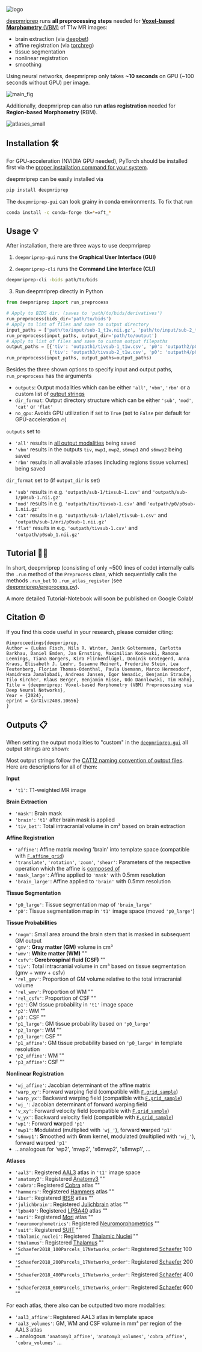 ![logo](https://github.com/user-attachments/assets/bbd01efd-ba71-4504-a085-909b28366de4)

[deepmriprep](https://arxiv.org/abs/2408.10656) runs **all preprocessing steps** needed for [**Voxel-based Morphometry** (VBM)](https://www.sciencedirect.com/science/article/pii/S1053811900905822) of T1w MR images:

- brain extraction (via [deepbet](https://github.com/wwu-mmll/deepbet))
- affine registration (via [torchreg](https://github.com/codingfisch/torchreg))
- tissue segmentation
- nonlinear registration
- smoothing

Using neural networks, deepmriprep only takes **~10 seconds** on GPU (~100 seconds without GPU) per image.

![main_fig](https://github.com/user-attachments/assets/f6dfd6a7-63c4-48d0-9477-af5c30b607cd)

Additionally, deepmriprep can also run **atlas registration** needed for **Region-based Morphometry** (RBM).

![atlases_small](https://github.com/user-attachments/assets/fc26fd66-b074-4900-9035-c8bc49f16346)

## Installation 🛠️
For GPU-acceleration (NVIDIA GPU needed), PyTorch should be installed first via the [proper installation command for your system](https://pytorch.org/get-started/locally).

deepmriprep can be easily installed via
```bash
pip install deepmriprep
```

The `deepmriprep-gui` can look grainy in conda environments. To fix that run 
```bash
conda install -c conda-forge tk=*=xft_*
```

## Usage 💡
After installation, there are three ways to use deepmriprep
1. `deepmriprep-gui` runs the **Graphical User Interface (GUI)**



2. `deepmriprep-cli` runs the **Command Line Interface (CLI)**

```bash
deepmriprep-cli -bids path/to/bids
```

3. Run deepmriprep directly in Python

```python
from deepmriprep import run_preprocess

# Apply to BIDS dir. (saves to 'path/to/bids/derivatives')
run_preprocess(bids_dir='path/to/bids')
# Apply to list of files and save to output directory
input_paths = ['path/to/input/sub-1_t1w.nii.gz', 'path/to/input/sub-2_t1w.nii.gz']
run_preprocess(input_paths, output_dir='path/to/output')
# Apply to list of files and save to custom output filepaths
output_paths = [{'tiv': 'outpath1/tivsub-1_t1w.csv', 'p0': 'outpath2/p0sub-1_t1w.nii'},
                {'tiv': 'outpath3/tivsub-2_t1w.csv', 'p0': 'outpath4/p0sub-2_t1w.nii'}]
run_preprocess(input_paths, output_paths=output_paths)
```

Besides the three shown options to specify input and output paths, `run_preprocess` has the arguments

- `outputs`: Output modalities which can be either `'all'`, `'vbm'`, `'rbm'` or a custom list of [output strings](https://github.com/codingfisch/deepmriprep_beta?tab=readme-ov-file#outputs-)
- `dir_format`: Output directory structure which can be either `'sub'`, `'mod'`, `'cat'` or `'flat'`
- `no_gpu`: Avoids GPU utilization if set to `True` (set to `False` per default for GPU-acceleration 🔥)

`outputs` set to
- `'all'` results in [all output modalities](https://github.com/codingfisch/deepmriprep_beta?tab=readme-ov-file#outputs-) being saved
- `'vbm'` results in the outputs `tiv`, `mwp1`, `mwp2`, `s6mwp1` and `s6mwp2` being saved
- `'rbm'` results in all available atlases (including regions tissue volumes) being saved

`dir_format` set to (if `output_dir` is set)
- `'sub'` results in e.g. `'outpath/sub-1/tivsub-1.csv'` and `'outpath/sub-1/p0sub-1.nii.gz'`
- `'mod'` results in e.g. `'outpath/tiv/tivsub-1.csv'` and `'outpath/p0/p0sub-1.nii.gz'`
- `'cat'` results in e.g. `'outpath/sub-1/label/tivsub-1.csv'` and `'outpath/sub-1/mri/p0sub-1.nii.gz'`
- `'flat'` results in e.g. `'outpath/tivsub-1.csv'` and `'outpath/p0sub_1.nii.gz'`

## Tutorial 🧑‍🏫
In short, deepmriprep (consisting of only ~500 lines of code) internally calls the `.run` method of the `Preprocess` class, which sequentially calls the methods `.run_bet` to `.run_atlas_register` (see [deepmriprep/preprocess.py](https://github.com/wwu-mmll/deepmriprep/blob/main/deepmriprep/preprocess.py#L132)).

A more detailed Tutorial-Notebook will soon be published on Google Colab!

## Citation ©️
If you find this code useful in your research, please consider citing:

    @inproceedings{deepmriprep,
    Author = {Lukas Fisch, Nils R. Winter, Janik Goltermann, Carlotta Barkhau, Daniel Emden, Jan Ernsting, Maximilian Konowski, Ramona Leenings, Tiana Borgers, Kira Flinkenflügel, Dominik Grotegerd, Anna Kraus, Elisabeth J. Leehr, Susanne Meinert, Frederike Stein, Lea Teutenberg, Florian Thomas-Odenthal, Paula Usemann, Marco Hermesdorf, Hamidreza Jamalabadi, Andreas Jansen, Igor Nenadic, Benjamin Straube, Tilo Kircher, Klaus Berger, Benjamin Risse, Udo Dannlowski, Tim Hahn},
    Title = {deepmriprep: Voxel-based Morphometry (VBM) Preprocessing via Deep Neural Networks},
    Year = {2024},
    eprint = {arXiv:2408.10656}
    }
    
## Outputs 📋
When setting the output modalities to "custom" in the [`deepmriprep-gui`](https://github.com/wwu-mmll/deepmriprep?tab=readme-ov-file#usage-) all output strings are shown:


Most output strings follow the [CAT12 naming convention of output files](https://neuro-jena.github.io/cat12-help/#naming). Here are descriptions for all of them:

**Input**
- `'t1'`: T1-weighted MR image

**Brain Extraction**
- `'mask'`: Brain mask
- `'brain'`: `'t1'` after brain mask is applied
- `'tiv_bet'`: Total intracranial volume in cm³ based on brain extraction

**Affine Registration**
- `'affine'`: Affine matrix moving 'brain' into template space (compatible with [`F.affine_grid`](https://pytorch.org/docs/stable/generated/torch.nn.functional.affine_grid.html))
- `'translate'`, `'rotation'`, `'zoom'`, `'shear'`: Parameters of the respective operation which the affine is [composed of](https://github.com/codingfisch/torchreg/blob/main/torchreg/affine.py#L83)
- `'mask_large'`: Affine applied to `'mask'` with 0.5mm resolution
- `'brain_large'`: Affine applied to `'brain'` with 0.5mm resolution

**Tissue Segmentation**
- `'p0_large'`: Tissue segmentation map of `'brain_large'`
- `'p0'`: Tissue segmentation map in `'t1'` image space (moved `'p0_large'`)

**Tissue Probabilities**
- `'nogm'`: Small area around the brain stem that is masked in subsequent GM output
- `'gmv'`: **Gray matter (GM)** volume in cm³
- `'wmv'`: **White matter (WM)** ""
- `'csfv'`: **Cerebrospinal fluid (CSF)** ""
- `'tiv'`: Total intracranial volume in cm³ based on tissue segmentation (gmv + wmv + csfv)
- `'rel_gmv'`: Proportion of GM volume relative to the total intracranial volume
- `'rel_wmv'`: Proportion of WM ""
- `'rel_csfv'`: Proportion of CSF ""
- `'p1'`: GM tissue probability in `'t1'` image space
- `'p2'`: WM ""
- `'p3'`: CSF ""
- `'p1_large'`: GM tissue probability based on `'p0_large'`
- `'p2_large'`: WM ""
- `'p3_large'`: CSF ""
- `'p1_affine'`: GM tissue probability based on `'p0_large'` in template resolution
- `'p2_affine'`: WM ""
- `'p3_affine'`: CSF ""

**Nonlinear Registration**
- `'wj_affine'`: Jacobian determinant of the affine matrix
- `'warp_xy'`: Forward warping field (compatible with [`F.grid_sample`](https://pytorch.org/docs/stable/generated/torch.nn.functional.affine_grid.html))
- `'warp_yx'`: Backward warping field (compatible with [`F.grid_sample`](https://pytorch.org/docs/stable/generated/torch.nn.functional.affine_grid.html))
- `'wj_'`: Jacobian determinant of forward warping field
- `'v_xy'`: Forward velocity field (compatible with [`F.grid_sample`](https://pytorch.org/docs/stable/generated/torch.nn.functional.affine_grid.html))
- `'v_yx'`: Backward velocity field (compatible with [`F.grid_sample`](https://pytorch.org/docs/stable/generated/torch.nn.functional.affine_grid.html))
- `'wp1'`: Forward **w**arped `'p1'`
- `'mwp1'`: **M**odulated (multiplied with `'wj_'`), forward **w**arped `'p1'`
- `'s6mwp1'`: **S**moothed with **6**mm kernel, **m**odulated (multiplied with `'wj_'`), forward **w**arped `'p1'`
- ...analogous for 'wp2', 'mwp2', 's6mwp2', 's8mwp1', ...

**Atlases**
- `'aal3'`: Registered [AAL3](https://www.sciencedirect.com/science/article/pii/S1053811919307803) atlas in `'t1'` image space
- `'anatomy3'`: Registered [Anatomy3](https://www.sciencedirect.com/science/article/pii/S105381190400792X?via%3Dihub) ""
- `'cobra'`: Registered [Cobra](https://www.sciencedirect.com/science/article/pii/S1053811913001237) atlas ""
- `'hammers'`: Registered [Hammers](https://www.sciencedirect.com/science/article/pii/S1053811907010634?via%3Dihub) atlas ""
- `'ibsr'`: Registered [IBSR](https://ieeexplore.ieee.org/abstract/document/5977031) atlas ""
- `'julichbrain'`: Registered [Julichbrain](https://www.science.org/doi/10.1126/science.abb4588) atlas ""
- `'lpba40'`: Registered [LPBA40](https://www.sciencedirect.com/science/article/pii/S1053811907008099?via%3Dihub) atlas ""
- `'mori'`: Registered [Mori](https://www.sciencedirect.com/science/article/pii/S1053811909000093?via%3Dihub) atlas ""
- `'neuromorphometrics'`: Registered [Neuromorphometrics](http://www.neuromorphometrics.com/) ""
- `'suit'`: Registered [SUIT](https://www.sciencedirect.com/science/article/pii/S1053811909000809) ""
- `'thalamic_nuclei'`: Registered [Thalamic Nuclei](https://www.nature.com/articles/s41597-021-01062-y) ""
- `'thalamus'`: Registered [Thalamus](https://www.nature.com/articles/sdata2018270) ""
- `'Schaefer2018_100Parcels_17Networks_order'`: Registered [Schaefer](https://academic.oup.com/cercor/article/28/9/3095/3978804?login=true) 100 ""
- `'Schaefer2018_200Parcels_17Networks_order'`: Registered [Schaefer](https://academic.oup.com/cercor/article/28/9/3095/3978804?login=true) 200 ""
- `'Schaefer2018_400Parcels_17Networks_order'`: Registered [Schaefer](https://academic.oup.com/cercor/article/28/9/3095/3978804?login=true) 400 ""
- `'Schaefer2018_600Parcels_17Networks_order'`: Registered [Schaefer](https://academic.oup.com/cercor/article/28/9/3095/3978804?login=true) 600 ""

For each atlas, there also can be outputted two more modalities:
- `'aal3_affine'`: Registered AAL3 atlas in template space
- `'aal3_volumes'`: GM, WM and CSF volume in mm³ per region of the AAL3 atlas
- ...analogous `'anatomy3_affine'`, `'anatomy3_volumes'`, `'cobra_affine'`, `'cobra_volumes'` ...
